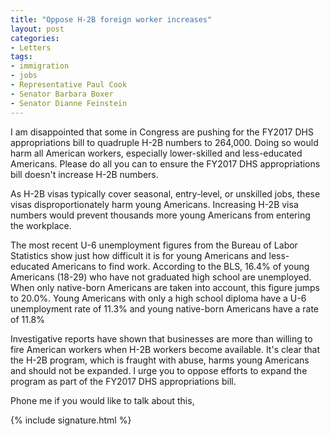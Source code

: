 ```yaml
---
title: "Oppose H-2B foreign worker increases"
layout: post
categories:
- Letters
tags:
- immigration
- jobs
- Representative Paul Cook
- Senator Barbara Boxer
- Senator Dianne Feinstein
---
```


I am disappointed that some in Congress are pushing for the FY2017 DHS appropriations bill to quadruple H-2B numbers to 264,000. Doing so would harm all American workers, especially lower-skilled and less-educated Americans. Please do all you can to ensure the FY2017 DHS appropriations bill doesn't increase H-2B numbers.

As H-2B visas typically cover seasonal, entry-level, or unskilled jobs, these visas disproportionately harm young Americans. Increasing H-2B visa numbers would prevent thousands more young Americans from entering the workplace.

The most recent U-6 unemployment figures from the Bureau of Labor Statistics show just how difficult it is for young Americans and less-educated Americans to find work. According to the BLS, 16.4% of young Americans (18-29) who have not graduated high school are unemployed. When only native-born Americans are taken into account, this figure jumps to 20.0%. Young Americans with only a high school diploma have a U-6 unemployment rate of 11.3% and young native-born Americans have a rate of 11.8%

Investigative reports have shown that businesses are more than willing to fire American workers when H-2B workers become available. It's clear that the H-2B program, which is fraught with abuse, harms young Americans and should not be expanded. I urge you to oppose efforts to expand the program as part of the FY2017 DHS appropriations bill.

Phone me if you would like to talk about this,

{% include signature.html %}
